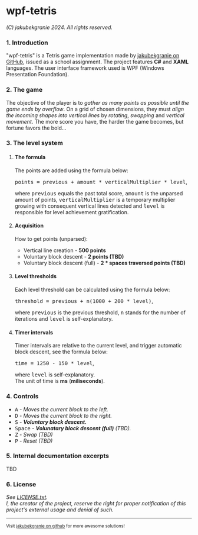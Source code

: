 # wpf-tetris
<i>(C) jakubekgranie 2024. All rights reserved.</i>
<h3>1. Introduction</h3>
<p>"wpf-tetris" is a Tetris game implementation made by <a href="https://github.com/jakubekgranie">jakubekgranie on GitHub</a>, issued as a school assignment. The project features <b>C#</b> and <b>XAML</b> languages. The user interface framework used is WPF (Windows Presentation Foundation).</p>
<h3>2. The game</h3>
<p>The objective of the player is to <i>gather as many points as possible until the game ends by overflow</i>. On a grid of chosen dimensions, they must <i>align the incoming shapes into vertical lines</i> by <i>rotating</i>, <i>swapping</i> and <i>vertical movement</i>. The more score you have, the harder the game becomes, but fortune favors the bold...</p>
<h3>3. The level system</h3>
<ol>
  <li>
      <h4>The formula</h4>
      <p>The points are added using the formula below:</p>
      <kbd>points = previous + amount * verticalMultiplier * level</kbd>,
      <p>where <kbd>previous</kbd> equals the past total score, <kbd>amount</kbd> is the unparsed amount of points, <kbd>verticalMultiplier</kbd> is a temporary multiplier growing with consequent vertical lines detected and <kbd>level</kbd> is responsible for level achievement gratification.</p>
  </li>
  <li>
      <h4>Acquisition</h4>
      <p>How to get points (unparsed):</p>
      <ul>
        <li>Vertical line creation - <b>500 points</b></li>
        <li>Voluntary block descent - <b>2 points (TBD)</b></li>
        <li>Voluntary block descent (full) - <b>2 * spaces traversed points (TBD)</b></li>
      </ul>
  </li>
  <li>
      <h4>Level thresholds</h4>
      <p>Each level threshold can be calculated using the formula below:</p>
      <kbd>threshold = previous + n(1000 + 200 * level)</kbd>,
      <p>where <kbd>previous</kbd> is the previous threshold, <kbd>n</kbd> stands for the number of iterations and <kbd>level</kbd> is self-explanatory.</p>
  </li>
  <li>
      <h4>Timer intervals</h4>
      <p>Timer intervals are relative to the current level, and trigger automatic block descent, see the formula below:</p>
      <kbd>time = 1250 - 150 * level</kbd>,
      <p>where <kbd>level</kbd> is self-explanatory.
      <br>
      The unit of time is <b>ms</b> (<b>miliseconds</b>).</p>
  </li>
</ol>
<h3>4. Controls</h3>
<ul>
  <li><kbd>A</kbd> - <i>Moves the current block to the left.</i></li>
  <li><kbd>D</kbd> - <i>Moves the current block to the right.</i></li>
  <li><kbd>S</kbd> - <i><b>Voluntary block descent.</b></i></li>
  <li><kbd>Space</kbd> - <i><b>Volunatary block descent (full)</b> (TBD).</i></li>
  <li><kbd>Z</kbd> - <i>Swap (TBD)</i></li>
  <li><kbd>P</kbd> - <i>Reset (TBD)</i></li>
</ul>
<h3>5. Internal documentation excerpts</h3>
<p>TBD</p>
<h3>6. License</h3>
<i>See <a href="https://github.com/jakubekgranie/wpf-tetris/blob/master/LICENSE.txt">LICENSE.txt</a>.
<br>
I, the creator of the project, reserve the right for proper notification of this project's external usage and denial of such.</i>
<hr>
<sub>Visit <a href="https://github.com/jakubekgranie">jakubekgranie on github</a> for more awesome solutions!</sub>
